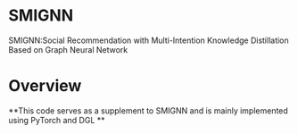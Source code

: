 # SMIGNN
SMIGNN:Social Recommendation with Multi-Intention Knowledge Distillation Based on Graph Neural Network
# Overview
**This code serves as a supplement to SMIGNN and is mainly implemented using PyTorch and DGL **

